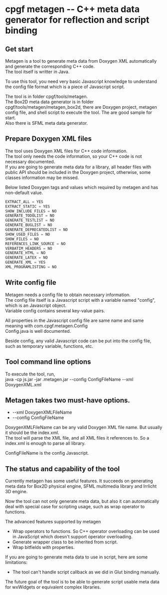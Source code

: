 

# cpgf metagen -- C++ meta data generator for reflection and script binding

## Get start

Metagen is a tool to generate meta data from Doxygen XML automatically and generate the corresponding C++ code.  
The tool itself is writter in Java.

To use this tool, you need very basic Javascript knowledge to understand the config file format which is a piece of Javascript script.

The tool is in folder cpgf/tools/metagen.  
The Box2D meta data generator is in folder cpgf/tools/metagen/metagen_box2d, there are Doxygen project, metagen config file, and shell script to execute the tool. The are good sample for start.  
Also there is SFML meta data generator.  
## Prepare Doxygen XML files

The tool uses Doxygen XML files for C++ code information.  
The tool only needs the code information, so your C++ code is not necessary documented.  
If you are going to generate meta data for a library, all header files with public API should be included in the Doxygen project, otherwise, some classes information may be missed.

Below listed Doxygen tags and values which required by metagen and has non-default value.
```c++
EXTRACT_ALL = YES
EXTRACT_STATIC = YES
SHOW_INCLUDE_FILES = NO
GENERATE_TODOLIST = NO
GENERATE_TESTLIST = NO
GENERATE_BUGLIST = NO
GENERATE_DEPRECATEDLIST = NO
SHOW_USED_FILES = NO
SHOW_FILES = NO
REFERENCES_LINK_SOURCE = NO
VERBATIM_HEADERS = NO
GENERATE_HTML = NO
GENERATE_LATEX = NO
GENERATE_XML = YES
XML_PROGRAMLISTING = NO
```

## Write config file

Metagen needs a config file to obtain necessary information.  
The config file itself is a Javascript script with a variable named "config", which is an Javascript object.  
Variable config contains several key-value pairs.

All properties in the Javascript config file are same name and same meaning with com.cpgf.metagen.Config  
Config.java is well documented.

Beside config, any valid Javascript code can be put into the config file, such as temporary variable, functions, etc.

## Tool command line options

To execute the tool, run,  
java -cp js.jar -jar .metagen.jar --config ConfigFileName --xml DoxygenXML.xml

## Metagen takes two must-have options.
  * --xml DoxygenXMLFileName
  * --config ConfigFileName

DoxygenXMLFileName can be any valid Doxygen XML file name. But usually it should be the index.xml.  
The tool will parse the XML file, and all XML files it references to. So a index.xml is enough to parse all library.

ConfigFileName is the config Javascript.

## The status and capability of the tool

Currently metagen has some useful features. It succeeds on generating meta data for Box2D physical engine, SFML multimedia library and Irrlicht 3D engine. 

Now the tool can not only generate meta data, but also it can automatically deal with special case for scripting usage, such as wrap operator to functions.

The advanced features supported by metagen

  * Wrap operators to functions. So C++ operator overloading can be used in JavaScript which doesn't support operator overloading.
  * Generate wrapper class to be inherited from script.
  * Wrap bitfields with properties.

If you are going to generate meta data to use in script, here are some limitations:
  * The tool can't handle script callback as we did in Glut binding manually.

The future goal of the tool is to be able to generate script usable meta data for wxWidgets or equivalent complex libraries.
